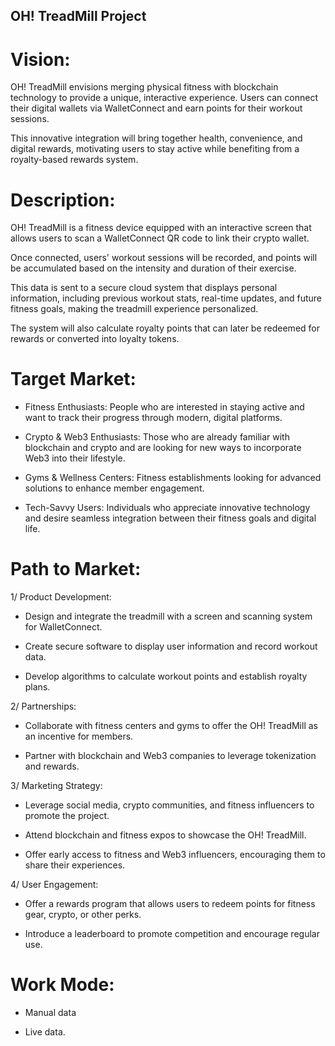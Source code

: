 ## OH! TreadMill Project

# Vision:

OH! TreadMill envisions merging physical fitness with blockchain technology to provide a unique, interactive experience. Users can connect their digital wallets via WalletConnect and earn points for their workout sessions. 

This innovative integration will bring together health, convenience, and digital rewards, motivating users to stay active while benefiting from a royalty-based rewards system.

# Description:

OH! TreadMill is a fitness device equipped with an interactive screen that allows users to scan a WalletConnect QR code to link their crypto wallet. 

Once connected, users' workout sessions will be recorded, and points will be accumulated based on the intensity and duration of their exercise. 

This data is sent to a secure cloud system that displays personal information, including previous workout stats, real-time updates, and future fitness goals, making the treadmill experience personalized. 

The system will also calculate royalty points that can later be redeemed for rewards or converted into loyalty tokens.

# Target Market:

* Fitness Enthusiasts: People who are interested in staying active and want to track their progress through modern, digital platforms.

* Crypto & Web3 Enthusiasts: Those who are already familiar with blockchain and crypto and are looking for new ways to incorporate Web3 into their lifestyle.

* Gyms & Wellness Centers: Fitness establishments looking for advanced solutions to enhance member engagement.

* Tech-Savvy Users: Individuals who appreciate innovative technology and desire seamless integration between their fitness goals and digital life.

# Path to Market:

1/ Product Development:

* Design and integrate the treadmill with a screen and scanning system for WalletConnect.

* Create secure software to display user information and record workout data.

* Develop algorithms to calculate workout points and establish royalty plans.

2/ Partnerships:

* Collaborate with fitness centers and gyms to offer the OH! TreadMill as an incentive for members.

* Partner with blockchain and Web3 companies to leverage tokenization and rewards.

3/ Marketing Strategy:

* Leverage social media, crypto communities, and fitness influencers to promote the project.

* Attend blockchain and fitness expos to showcase the OH! TreadMill.

* Offer early access to fitness and Web3 influencers, encouraging them to share their experiences.

4/ User Engagement:

* Offer a rewards program that allows users to redeem points for fitness gear, crypto, or other perks.

* Introduce a leaderboard to promote competition and encourage regular use.

# Work Mode:

* Manual data

* Live data.
